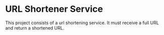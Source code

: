 # URL Shortener Service
This project consists of a url shortening service. It must receive a full URL and return a shortened URL.